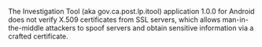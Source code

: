 The Investigation Tool (aka gov.ca.post.lp.itool) application 1.0.0 for Android does not verify X.509 certificates from SSL servers, which allows man-in-the-middle attackers to spoof servers and obtain sensitive information via a crafted certificate.